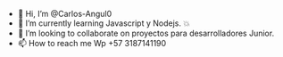 - 👋 Hi, I’m @Carlos-Angul0
- 🌱 I’m currently learning  Javascript y Nodejs. :boom:
- :busts_in_silhouette: I’m looking to collaborate on  proyectos para desarrolladores Junior. 
- 📫 How to reach me  Wp +57 3187141190

<!---
Carlos-Angul0/Carlos-Angul0 is a ✨ special ✨ repository because its `README.md` (this file) appears on your GitHub profile.
You can click the Preview link to take a look at your changes.
--->
